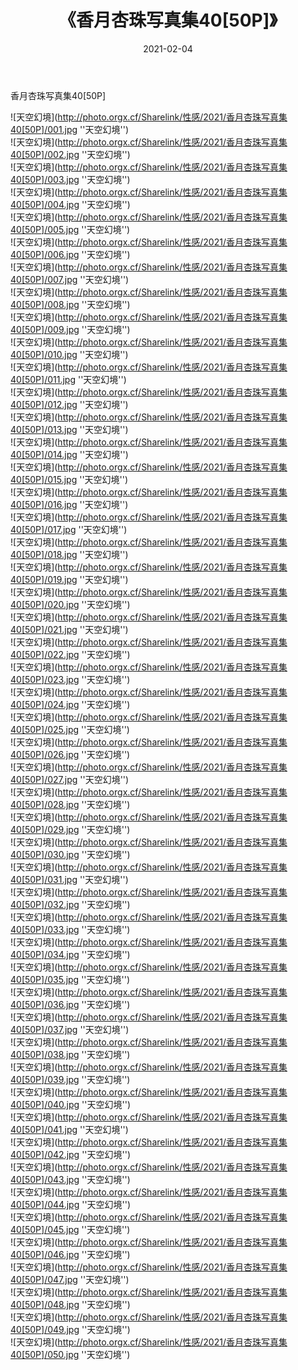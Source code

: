 ﻿---
layout: post
title:  《香月杏珠写真集40[50P]》
date:   2021-02-04
img: http://photo.orgx.cf/Sharelink/性感/2021/香月杏珠写真集40[50P]/000.jpg
categories: [美女, 性感, 泳衣]
---

香月杏珠写真集40[50P]



![天空幻境](http://photo.orgx.cf/Sharelink/性感/2021/香月杏珠写真集40[50P]/001.jpg ''天空幻境'') <br>
![天空幻境](http://photo.orgx.cf/Sharelink/性感/2021/香月杏珠写真集40[50P]/002.jpg ''天空幻境'') <br>
![天空幻境](http://photo.orgx.cf/Sharelink/性感/2021/香月杏珠写真集40[50P]/003.jpg ''天空幻境'') <br>
![天空幻境](http://photo.orgx.cf/Sharelink/性感/2021/香月杏珠写真集40[50P]/004.jpg ''天空幻境'') <br>
![天空幻境](http://photo.orgx.cf/Sharelink/性感/2021/香月杏珠写真集40[50P]/005.jpg ''天空幻境'') <br>
![天空幻境](http://photo.orgx.cf/Sharelink/性感/2021/香月杏珠写真集40[50P]/006.jpg ''天空幻境'') <br>
![天空幻境](http://photo.orgx.cf/Sharelink/性感/2021/香月杏珠写真集40[50P]/007.jpg ''天空幻境'') <br>
![天空幻境](http://photo.orgx.cf/Sharelink/性感/2021/香月杏珠写真集40[50P]/008.jpg ''天空幻境'') <br>
![天空幻境](http://photo.orgx.cf/Sharelink/性感/2021/香月杏珠写真集40[50P]/009.jpg ''天空幻境'') <br>
![天空幻境](http://photo.orgx.cf/Sharelink/性感/2021/香月杏珠写真集40[50P]/010.jpg ''天空幻境'') <br>
![天空幻境](http://photo.orgx.cf/Sharelink/性感/2021/香月杏珠写真集40[50P]/011.jpg ''天空幻境'') <br>
![天空幻境](http://photo.orgx.cf/Sharelink/性感/2021/香月杏珠写真集40[50P]/012.jpg ''天空幻境'') <br>
![天空幻境](http://photo.orgx.cf/Sharelink/性感/2021/香月杏珠写真集40[50P]/013.jpg ''天空幻境'') <br>
![天空幻境](http://photo.orgx.cf/Sharelink/性感/2021/香月杏珠写真集40[50P]/014.jpg ''天空幻境'') <br>
![天空幻境](http://photo.orgx.cf/Sharelink/性感/2021/香月杏珠写真集40[50P]/015.jpg ''天空幻境'') <br>
![天空幻境](http://photo.orgx.cf/Sharelink/性感/2021/香月杏珠写真集40[50P]/016.jpg ''天空幻境'') <br>
![天空幻境](http://photo.orgx.cf/Sharelink/性感/2021/香月杏珠写真集40[50P]/017.jpg ''天空幻境'') <br>
![天空幻境](http://photo.orgx.cf/Sharelink/性感/2021/香月杏珠写真集40[50P]/018.jpg ''天空幻境'') <br>
![天空幻境](http://photo.orgx.cf/Sharelink/性感/2021/香月杏珠写真集40[50P]/019.jpg ''天空幻境'') <br>
![天空幻境](http://photo.orgx.cf/Sharelink/性感/2021/香月杏珠写真集40[50P]/020.jpg ''天空幻境'') <br>
![天空幻境](http://photo.orgx.cf/Sharelink/性感/2021/香月杏珠写真集40[50P]/021.jpg ''天空幻境'') <br>
![天空幻境](http://photo.orgx.cf/Sharelink/性感/2021/香月杏珠写真集40[50P]/022.jpg ''天空幻境'') <br>
![天空幻境](http://photo.orgx.cf/Sharelink/性感/2021/香月杏珠写真集40[50P]/023.jpg ''天空幻境'') <br>
![天空幻境](http://photo.orgx.cf/Sharelink/性感/2021/香月杏珠写真集40[50P]/024.jpg ''天空幻境'') <br>
![天空幻境](http://photo.orgx.cf/Sharelink/性感/2021/香月杏珠写真集40[50P]/025.jpg ''天空幻境'') <br>
![天空幻境](http://photo.orgx.cf/Sharelink/性感/2021/香月杏珠写真集40[50P]/026.jpg ''天空幻境'') <br>
![天空幻境](http://photo.orgx.cf/Sharelink/性感/2021/香月杏珠写真集40[50P]/027.jpg ''天空幻境'') <br>
![天空幻境](http://photo.orgx.cf/Sharelink/性感/2021/香月杏珠写真集40[50P]/028.jpg ''天空幻境'') <br>
![天空幻境](http://photo.orgx.cf/Sharelink/性感/2021/香月杏珠写真集40[50P]/029.jpg ''天空幻境'') <br>
![天空幻境](http://photo.orgx.cf/Sharelink/性感/2021/香月杏珠写真集40[50P]/030.jpg ''天空幻境'') <br>
![天空幻境](http://photo.orgx.cf/Sharelink/性感/2021/香月杏珠写真集40[50P]/031.jpg ''天空幻境'') <br>
![天空幻境](http://photo.orgx.cf/Sharelink/性感/2021/香月杏珠写真集40[50P]/032.jpg ''天空幻境'') <br>
![天空幻境](http://photo.orgx.cf/Sharelink/性感/2021/香月杏珠写真集40[50P]/033.jpg ''天空幻境'') <br>
![天空幻境](http://photo.orgx.cf/Sharelink/性感/2021/香月杏珠写真集40[50P]/034.jpg ''天空幻境'') <br>
![天空幻境](http://photo.orgx.cf/Sharelink/性感/2021/香月杏珠写真集40[50P]/035.jpg ''天空幻境'') <br>
![天空幻境](http://photo.orgx.cf/Sharelink/性感/2021/香月杏珠写真集40[50P]/036.jpg ''天空幻境'') <br>
![天空幻境](http://photo.orgx.cf/Sharelink/性感/2021/香月杏珠写真集40[50P]/037.jpg ''天空幻境'') <br>
![天空幻境](http://photo.orgx.cf/Sharelink/性感/2021/香月杏珠写真集40[50P]/038.jpg ''天空幻境'') <br>
![天空幻境](http://photo.orgx.cf/Sharelink/性感/2021/香月杏珠写真集40[50P]/039.jpg ''天空幻境'') <br>
![天空幻境](http://photo.orgx.cf/Sharelink/性感/2021/香月杏珠写真集40[50P]/040.jpg ''天空幻境'') <br>
![天空幻境](http://photo.orgx.cf/Sharelink/性感/2021/香月杏珠写真集40[50P]/041.jpg ''天空幻境'') <br>
![天空幻境](http://photo.orgx.cf/Sharelink/性感/2021/香月杏珠写真集40[50P]/042.jpg ''天空幻境'') <br>
![天空幻境](http://photo.orgx.cf/Sharelink/性感/2021/香月杏珠写真集40[50P]/043.jpg ''天空幻境'') <br>
![天空幻境](http://photo.orgx.cf/Sharelink/性感/2021/香月杏珠写真集40[50P]/044.jpg ''天空幻境'') <br>
![天空幻境](http://photo.orgx.cf/Sharelink/性感/2021/香月杏珠写真集40[50P]/045.jpg ''天空幻境'') <br>
![天空幻境](http://photo.orgx.cf/Sharelink/性感/2021/香月杏珠写真集40[50P]/046.jpg ''天空幻境'') <br>
![天空幻境](http://photo.orgx.cf/Sharelink/性感/2021/香月杏珠写真集40[50P]/047.jpg ''天空幻境'') <br>
![天空幻境](http://photo.orgx.cf/Sharelink/性感/2021/香月杏珠写真集40[50P]/048.jpg ''天空幻境'') <br>
![天空幻境](http://photo.orgx.cf/Sharelink/性感/2021/香月杏珠写真集40[50P]/049.jpg ''天空幻境'') <br>
![天空幻境](http://photo.orgx.cf/Sharelink/性感/2021/香月杏珠写真集40[50P]/050.jpg ''天空幻境'') <br>